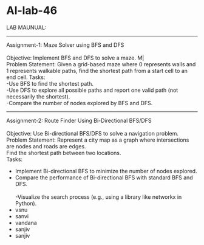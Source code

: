 # AI-lab-46
LAB MAUNUAL:<br>
<hr >
Assignment-1: Maze Solver using BFS and DFS<br><br>
Objective: Implement BFS and DFS to solve a maze. M|<br>
Problem Statement: Given a grid-based maze where 0 represents walls and 1 represents walkable paths, 
find the shortest path from a start cell to an end cell. Tasks:<br>
-Use BFS to find the shortest path.<br>
-Use DFS to explore all possible paths and report one valid path (not necessarily the shortest).<br>
-Compare the number of nodes explored by BFS and DFS. <br><hr>
Assignment-2: Route Finder Using Bi-Directional BFS/DFS<br><br>
 Objective: Use Bi-directional BFS/DFS to solve a navigation problem. <br>
 Problem Statement: Represent a city map as a graph where intersections are nodes and roads are edges. 
 <br>
 Find the shortest path between two locations.<br>
 Tasks: <ul>
 <li>
Implement Bi-directional BFS to minimize the number of nodes explored.<br></li>
 <li>Compare the performance of Bi-directional BFS with standard BFS and DFS. </li><br>
-Visualize the search process (e.g., using a library like networkx in Python).

  <li>vsnu
 <li>sanvi</li>
 <li>vandana</li>
  <li>sanjiv</li>
 <li>sanjiv</li></ul>
